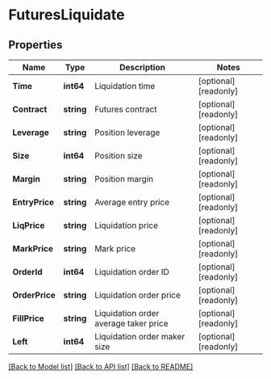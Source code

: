 # FuturesLiquidate

## Properties

Name | Type | Description | Notes
------------ | ------------- | ------------- | -------------
**Time** | **int64** | Liquidation time | [optional] [readonly] 
**Contract** | **string** | Futures contract | [optional] [readonly] 
**Leverage** | **string** | Position leverage | [optional] [readonly] 
**Size** | **int64** | Position size | [optional] [readonly] 
**Margin** | **string** | Position margin | [optional] [readonly] 
**EntryPrice** | **string** | Average entry price | [optional] [readonly] 
**LiqPrice** | **string** | Liquidation price | [optional] [readonly] 
**MarkPrice** | **string** | Mark price | [optional] [readonly] 
**OrderId** | **int64** | Liquidation order ID | [optional] [readonly] 
**OrderPrice** | **string** | Liquidation order price | [optional] [readonly] 
**FillPrice** | **string** | Liquidation order average taker price | [optional] [readonly] 
**Left** | **int64** | Liquidation order maker size | [optional] [readonly] 

[[Back to Model list]](../README.md#documentation-for-models) [[Back to API list]](../README.md#documentation-for-api-endpoints) [[Back to README]](../README.md)


